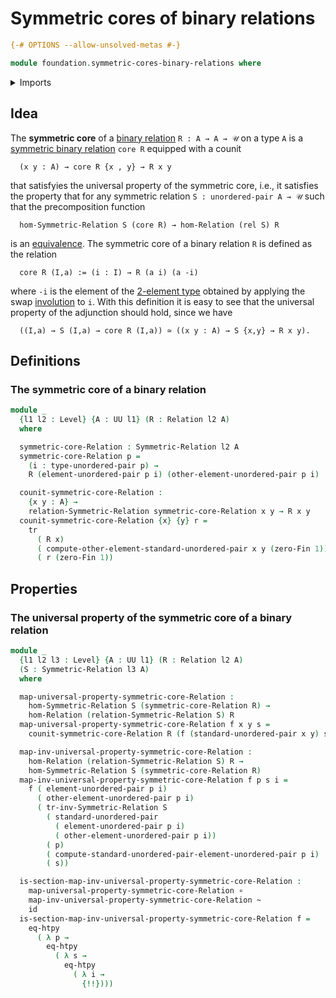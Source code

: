 # Symmetric cores of binary relations

```agda
{-# OPTIONS --allow-unsolved-metas #-}

module foundation.symmetric-cores-binary-relations where
```

<details><summary>Imports</summary>

```agda
open import foundation.binary-relations
open import foundation.function-extensionality
open import foundation.function-types
open import foundation.homotopies
open import foundation.symmetric-binary-relations
open import foundation.transport-along-identifications
open import foundation.universe-levels
open import foundation.unordered-pairs

open import univalent-combinatorics.standard-finite-types
```

</details>

## Idea

The **symmetric core** of a [binary relation](foundation.binary-relations.md)
`R : A → A → 𝒰` on a type `A` is a
[symmetric binary relation](foundation.symmetric-binary-relations.md) `core R`
equipped with a counit

```text
  (x y : A) → core R {x , y} → R x y
```

that satisfyies the universal property of the symmetric core, i.e., it satisfies
the property that for any symmetric relation `S : unordered-pair A → 𝒰` such
that the precomposition function

```text
  hom-Symmetric-Relation S (core R) → hom-Relation (rel S) R
```

is an [equivalence](foundation-core.equivalences.md). The symmetric core of a
binary relation `R` is defined as the relation

```text
  core R (I,a) := (i : I) → R (a i) (a -i)
```

where `-i` is the element of the
[2-element type](univalent-combinatorics.2-element-types.md) obtained by
applying the swap [involution](foundation.involutions.md) to `i`. With this
definition it is easy to see that the universal property of the adjunction
should hold, since we have

```text
  ((I,a) → S (I,a) → core R (I,a)) ≃ ((x y : A) → S {x,y} → R x y).
```

## Definitions

### The symmetric core of a binary relation

```agda
module _
  {l1 l2 : Level} {A : UU l1} (R : Relation l2 A)
  where

  symmetric-core-Relation : Symmetric-Relation l2 A
  symmetric-core-Relation p =
    (i : type-unordered-pair p) →
    R (element-unordered-pair p i) (other-element-unordered-pair p i)

  counit-symmetric-core-Relation :
    {x y : A} →
    relation-Symmetric-Relation symmetric-core-Relation x y → R x y
  counit-symmetric-core-Relation {x} {y} r =
    tr
      ( R x)
      ( compute-other-element-standard-unordered-pair x y (zero-Fin 1))
      ( r (zero-Fin 1))
```

## Properties

### The universal property of the symmetric core of a binary relation

```agda
module _
  {l1 l2 l3 : Level} {A : UU l1} (R : Relation l2 A)
  (S : Symmetric-Relation l3 A)
  where

  map-universal-property-symmetric-core-Relation :
    hom-Symmetric-Relation S (symmetric-core-Relation R) →
    hom-Relation (relation-Symmetric-Relation S) R
  map-universal-property-symmetric-core-Relation f x y s =
    counit-symmetric-core-Relation R (f (standard-unordered-pair x y) s)

  map-inv-universal-property-symmetric-core-Relation :
    hom-Relation (relation-Symmetric-Relation S) R →
    hom-Symmetric-Relation S (symmetric-core-Relation R)
  map-inv-universal-property-symmetric-core-Relation f p s i =
    f ( element-unordered-pair p i)
      ( other-element-unordered-pair p i)
      ( tr-inv-Symmetric-Relation S
        ( standard-unordered-pair
          ( element-unordered-pair p i)
          ( other-element-unordered-pair p i))
        ( p)
        ( compute-standard-unordered-pair-element-unordered-pair p i)
        ( s))

  is-section-map-inv-universal-property-symmetric-core-Relation :
    map-universal-property-symmetric-core-Relation ∘
    map-inv-universal-property-symmetric-core-Relation ~
    id
  is-section-map-inv-universal-property-symmetric-core-Relation f =
    eq-htpy
      ( λ p →
        eq-htpy
          ( λ s →
            eq-htpy
              ( λ i →
                {!!})))
```
